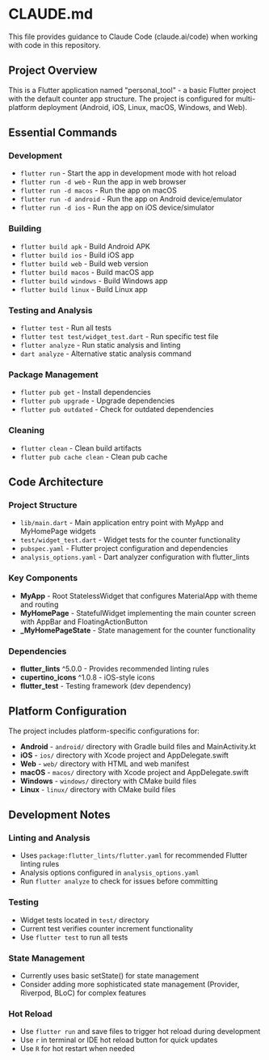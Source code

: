 # CLAUDE.md

This file provides guidance to Claude Code (claude.ai/code) when working with code in this repository.

## Project Overview

This is a Flutter application named "personal_tool" - a basic Flutter project with the default counter app structure. The project is configured for multi-platform deployment (Android, iOS, Linux, macOS, Windows, and Web).

## Essential Commands

### Development
- `flutter run` - Start the app in development mode with hot reload
- `flutter run -d web` - Run the app in web browser
- `flutter run -d macos` - Run the app on macOS
- `flutter run -d android` - Run the app on Android device/emulator
- `flutter run -d ios` - Run the app on iOS device/simulator

### Building
- `flutter build apk` - Build Android APK
- `flutter build ios` - Build iOS app
- `flutter build web` - Build web version
- `flutter build macos` - Build macOS app
- `flutter build windows` - Build Windows app
- `flutter build linux` - Build Linux app

### Testing and Analysis
- `flutter test` - Run all tests
- `flutter test test/widget_test.dart` - Run specific test file
- `flutter analyze` - Run static analysis and linting
- `dart analyze` - Alternative static analysis command

### Package Management
- `flutter pub get` - Install dependencies
- `flutter pub upgrade` - Upgrade dependencies
- `flutter pub outdated` - Check for outdated dependencies

### Cleaning
- `flutter clean` - Clean build artifacts
- `flutter pub cache clean` - Clean pub cache

## Code Architecture

### Project Structure
- `lib/main.dart` - Main application entry point with MyApp and MyHomePage widgets
- `test/widget_test.dart` - Widget tests for the counter functionality
- `pubspec.yaml` - Flutter project configuration and dependencies
- `analysis_options.yaml` - Dart analyzer configuration with flutter_lints

### Key Components
- **MyApp** - Root StatelessWidget that configures MaterialApp with theme and routing
- **MyHomePage** - StatefulWidget implementing the main counter screen with AppBar and FloatingActionButton
- **_MyHomePageState** - State management for the counter functionality

### Dependencies
- **flutter_lints** ^5.0.0 - Provides recommended linting rules
- **cupertino_icons** ^1.0.8 - iOS-style icons
- **flutter_test** - Testing framework (dev dependency)

## Platform Configuration

The project includes platform-specific configurations for:
- **Android** - `android/` directory with Gradle build files and MainActivity.kt
- **iOS** - `ios/` directory with Xcode project and AppDelegate.swift
- **Web** - `web/` directory with HTML and web manifest
- **macOS** - `macos/` directory with Xcode project and AppDelegate.swift
- **Windows** - `windows/` directory with CMake build files
- **Linux** - `linux/` directory with CMake build files

## Development Notes

### Linting and Analysis
- Uses `package:flutter_lints/flutter.yaml` for recommended Flutter linting rules
- Analysis options configured in `analysis_options.yaml`
- Run `flutter analyze` to check for issues before committing

### Testing
- Widget tests located in `test/` directory
- Current test verifies counter increment functionality
- Use `flutter test` to run all tests

### State Management
- Currently uses basic setState() for state management
- Consider adding more sophisticated state management (Provider, Riverpod, BLoC) for complex features

### Hot Reload
- Use `flutter run` and save files to trigger hot reload during development
- Use `r` in terminal or IDE hot reload button for quick updates
- Use `R` for hot restart when needed